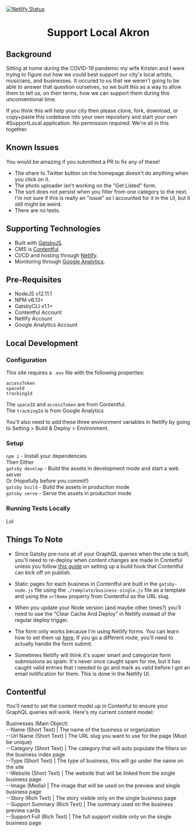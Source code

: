 [![Netlify Status](https://api.netlify.com/api/v1/badges/819c20ba-81db-4dae-83f4-a1dbe82eba5f/deploy-status)](https://app.netlify.com/sites/xenodochial-bohr-1c4dfd/deploys)

<h1 align="center">
  Support Local Akron
</h1>

## Background
Sitting at home during the COVID-19 pandemic my wife Kirsten and I were trying to figure out how we could best support our city's local artists, musicians, and businesses. It occured to us that we weren't going to be able to answer that question ourselves, so we built this as a way to allow them to tell us, on their terms, how we can support them during this unconventional time.

If you think this will help your city then please clone, fork, download, or copy+paste this codebase into your own repository and start your own #SupportLocal application. No permission required. We're all in this together.

## Known Issues
You would be amazing if you submitted a PR to fix any of these!
- The share to Twitter button on the homepage doesn't do anything when you click on it.
- The photo uploader isn't working on the "Get Listed" form.
- The sort does not persist when you filter from one category to the next. I'm not sure if this is really an "issue" as I accounted for it in the UI, but it still might be weird.
- There are no tests.

## Supporting Technologies
- Built with [GatsbyJS](https://www.gatsbyjs.org/).
- CMS is [Contentful](https://www.contentful.com/)
- CI/CD and hosting through [Netlify](https://www.netlify.com/).
- Monitoring through [Google Analytics](https://analytics.google.com/).

## Pre-Requisites
- NodeJS v12.11.1
- NPM v6.13+
- GatsbyCLI v1.1+
- Contentful Account
- Netlify Account
- Google Analytics Account

## Local Development

### Configuration
This site requires a `.env` file with the following properties:

```
accessToken
spaceId
trackingId
```

The `spaceID` and `accessToken` are from Contentful.<br/>
The `trackingId` is from Google Analytics

You'll also need to add these three environment variables in Netlify by going to Setting > Build & Deploy > Environment.

### Setup
`npm i` - Install your dependencies<br/>
Then Either<br/>
`gatsby develop` - Build the assets in development mode and start a web server<br/>
Or (Hopefully before you commit!)<br/>
`gatsby build` - Build the assets in production mode<br/>
`gatsby serve` - Serve the assets in production mode<br/>

### Running Tests Locally
Lol

## Things To Note
- Since Gatsby pre-runs all of your GraphQL queries when the site is built, you'll need to re-deploy when content changes are made in Contetful unless you follow [this guide](https://www.contentful.com/developers/docs/tutorials/general/automate-site-builds-with-webhooks/) on setting up a build hook that Contentful can kick off on publish.

- Static pages for each business in Contentful are built in the `gatsby-node.js` file using the `./template/business-single.js` file as a template and using the `urlName` property from Contentful as the URL slug.

- When you update your Node version (and maybe other times?) you'll need to use the "Clear Cache And Deploy" in Netlify instead of the regular deploy trigger.

- The form only works because I'm using Netlify forms. You can learn how to set them up [here](https://docs.netlify.com/forms/setup/). If you go a different route, you'll need to actually handle the form submit.

- Sometimes Netlify will think it's super smart and categorize form submissions as spam. It's never once caught spam for me, but it has caught valid entries that I needed to go and mark as valid before I got an email notification for them. This is done in the Netlify UI.

## Contentful
You'll need to set the content model up in Contenful to ensure your GraphQL queries will work. Here's my current content model:

Businesses (Main Object)<br/>
--Name (Short Text) | The name of the business or organization<br/>
--Url Name (Short Text) | The URL slug you want to use for the page (Must be unique)<br/>
--Category (Short Text) | The category that will auto populate the filters on the business index page<br/>
--Type (Short Text) | The type of business, this will go under the name on the site<br/>
--Website (Short Text) | The website that will be linked from the single business page<br/>
--Image (Media) | The image that will be used on the preview and single business page<br/>
--Story (Rich Text) | The story visible only on the single business page<br/>
--Support Summary (Rich Text) | The summary used on the business preview cards<br/>
--Support Full (Rich Text) | The full support visible only on the single business page<br/>
